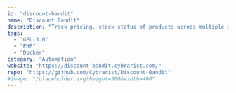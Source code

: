 ```yaml
---
id: "discount-bandit"
name: "Discount Bandit"
description: "Track pricing, stock status of products across multiple stores such as Amazon, Ebay, Walmart, etc."
tags:
  - "GPL-3.0"
  - "PHP"
  - "Docker"
category: "Automation"
website: "https://discount-bandit.cybrarist.com/"
repo: "https://github.com/Cybrarist/Discount-Bandit"
#image: "/placeholder.svg?height=300&width=400"
---
```


